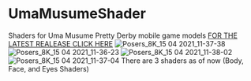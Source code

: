 # UmaMusumeShader
Shaders for Uma Musume Pretty Derby mobile game models
 [FOR THE LATEST REALEASE CLICK HERE]([https://github.com/nars290/UmaMusumeShader/releases/download/v.3/NarsUmaMusumeShader.unitypackage])
![Posers_8K_15 04 2021_11-37-38](https://user-images.githubusercontent.com/81712427/114899074-a916a200-9de0-11eb-8d32-d811ae961e0d.png)
![Posers_8K_15 04 2021_11-36-23](https://user-images.githubusercontent.com/81712427/114899589-162a3780-9de1-11eb-9ae4-f61cd98b0754.png)
![Posers_8K_15 04 2021_11-38-02](https://user-images.githubusercontent.com/81712427/114899604-188c9180-9de1-11eb-9e64-7c7329fb2e91.png)
![Posers_8K_15 04 2021_11-37-04](https://user-images.githubusercontent.com/81712427/114899615-1a565500-9de1-11eb-8aa5-c050168ed017.png)
There are 3 shaders as of now (Body, Face, and Eyes Shaders)
